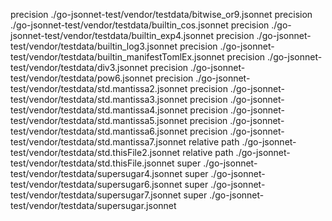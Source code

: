 
precision ./go-jsonnet-test/vendor/testdata/bitwise_or9.jsonnet
precision ./go-jsonnet-test/vendor/testdata/builtin_cos.jsonnet
precision ./go-jsonnet-test/vendor/testdata/builtin_exp4.jsonnet
precision ./go-jsonnet-test/vendor/testdata/builtin_log3.jsonnet
precision ./go-jsonnet-test/vendor/testdata/builtin_manifestTomlEx.jsonnet
precision ./go-jsonnet-test/vendor/testdata/div3.jsonnet
precision ./go-jsonnet-test/vendor/testdata/pow6.jsonnet
precision ./go-jsonnet-test/vendor/testdata/std.mantissa2.jsonnet
precision ./go-jsonnet-test/vendor/testdata/std.mantissa3.jsonnet
precision ./go-jsonnet-test/vendor/testdata/std.mantissa4.jsonnet
precision ./go-jsonnet-test/vendor/testdata/std.mantissa5.jsonnet
precision ./go-jsonnet-test/vendor/testdata/std.mantissa6.jsonnet
precision ./go-jsonnet-test/vendor/testdata/std.mantissa7.jsonnet
relative path ./go-jsonnet-test/vendor/testdata/std.thisFile2.jsonnet
relative path ./go-jsonnet-test/vendor/testdata/std.thisFile.jsonnet
super ./go-jsonnet-test/vendor/testdata/supersugar4.jsonnet
super ./go-jsonnet-test/vendor/testdata/supersugar6.jsonnet
super ./go-jsonnet-test/vendor/testdata/supersugar7.jsonnet
super ./go-jsonnet-test/vendor/testdata/supersugar.jsonnet
